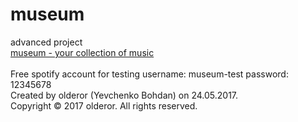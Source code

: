 # museum
advanced project<br />
[museum - your collection of music](https://museum-olderor.c9users.io/)<br /><br />
Free spotify account for testing username: museum-test password: 12345678<br />
Created by olderor (Yevchenko Bohdan) on 24.05.2017.<br />
Copyright © 2017 olderor. All rights reserved.
